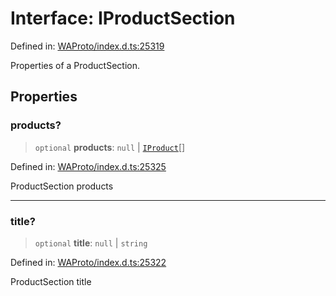 # Interface: IProductSection

Defined in: [WAProto/index.d.ts:25319](https://github.com/Fokusdotid/Baileys/blob/b457796e9982984bfe7323cdd6fea8bc613c4ed0/WAProto/index.d.ts#L25319)

Properties of a ProductSection.

## Properties

### products?

> `optional` **products**: `null` \| [`IProduct`](IProduct.md)[]

Defined in: [WAProto/index.d.ts:25325](https://github.com/Fokusdotid/Baileys/blob/b457796e9982984bfe7323cdd6fea8bc613c4ed0/WAProto/index.d.ts#L25325)

ProductSection products

***

### title?

> `optional` **title**: `null` \| `string`

Defined in: [WAProto/index.d.ts:25322](https://github.com/Fokusdotid/Baileys/blob/b457796e9982984bfe7323cdd6fea8bc613c4ed0/WAProto/index.d.ts#L25322)

ProductSection title
